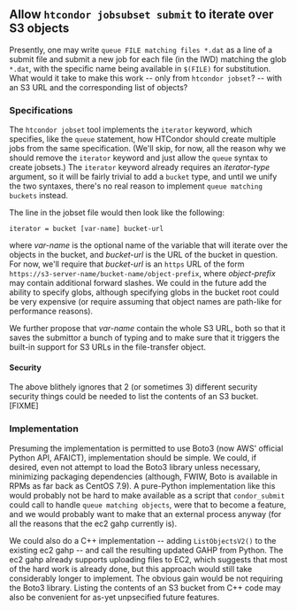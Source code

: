 ## Allow `htcondor jobsubset submit` to iterate over S3 objects

Presently, one may write `queue FILE matching files *.dat` as a line of a
submit file and submit a new job for each file (in the IWD) matching the
glob `*.dat`, with the specific name being available in `$(FILE)` for
substitution.  What would it take to make this work -- only from
`htcondor jobset`? -- with an S3 URL and the corresponding list of objects?

### Specifications

The `htcondor jobset` tool implements the `iterator` keyword, which specifies,
like the `queue` statement, how HTCondor should create multiple jobs from the
same specification.  (We'll skip, for now, all the reason why we should remove
the `iterator` keyword and just allow the `queue` syntax to create jobsets.)
The `iterator` keyword already requires an *iterator-type* argument, so it
will be fairly trivial to add a `bucket` type, and until we unify the two syntaxes,
there's no real reason to implement `queue matching buckets` instead.

The line in the jobset file would then look like the following:
```
iterator = bucket [var-name] bucket-url
```
where *var-name* is the optional name of the variable that will iterate over
the objects in the bucket, and *bucket-url* is the URL of the bucket in question.
For now, we'll require that *bucket-url* is an `https` URL of the form
`https://s3-server-name/bucket-name/object-prefix`, where *object-prefix* may
contain additional forward slashes.  We could in the future add the ability to
specify globs, although specifying globs in the bucket root could be very
expensive (or require assuming that object names are path-like for performance
reasons).

We further propose that *var-name* contain the whole S3 URL, both so that it
saves the submittor a bunch of typing and to make sure that it triggers the
built-in support for S3 URLs in the file-transfer object.

#### Security

The above blithely ignores that 2 (or sometimes 3) different security security
things could be needed to list the contents of an S3 bucket.  [FIXME]

### Implementation

Presuming the implementation is permitted to use Boto3 (now AWS' official Python
API, AFAICT), implementation should be simple.  We could, if desired, even not
attempt to load the Boto3 library unless necessary, minimizing packaging
dependencies (although, FWIW, Boto is available in RPMs as far back as CentOS 7.9).
A pure-Python implementation like this would probably not be hard to make available
as a script that `condor_submit` could call to handle `queue matching objects`,
were that to become a feature, and we would probably want to make that an external
process anyway (for all the reasons that the ec2 gahp currently is).

We could also do a C++ implementation -- adding `ListObjectsV2()` to the existing ec2
gahp -- and call the resulting updated GAHP from Python.  The ec2 gahp already supports
uploading files to EC2, which suggests that most of the hard work is already done, but
this approach would still take considerably longer to implement.  The obvious gain would
be not requiring the Boto3 library.  Listing the contents of an S3 bucket from C++ code
may also be convenient for as-yet unpsecified future features.
